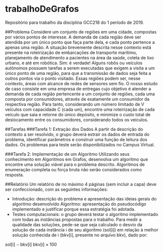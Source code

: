 # trabalhoDeGrafos
Repositório para trabalho da disciplina GCC218 do 1 período de 2019.

##Problema
Considere um conjunto de regiões em uma cidade, compostas por vários pontos de interesse.
A demanda de cada região deve ser atendida por um único ponto que faça parte dela, e cada
ponto pertence a apenas uma região. A situação brevemente descrita nesse contexto está presente na roteirização de embarcações de transporte marítimo, planejamento de atendimento
a pacientes na área da saúde, coleta de lixo urbano, e até em robótica. Sim: é verdade!
Alguns robôs ou veículos autônomos possuem tarefas a serem executadas que exigem a visita
a um único ponto de uma região, para que a transmissão de dados seja feita a outros pontos
via o ponto visitado. Essas regiões podem ser, nesse contexto, áreas com alcance de redes de
sensores sem fio.
O nosso estudo de caso consiste em uma empresa de entregas cujo objetivo é atender a
demanda de cada região pertencente a um conjunto de regiões, cada uma composta por
consumidores, através de exatamente um consumidor da respectiva região. Para tanto, considerando um número limitado de V veículos com capacidade C (cada um), encontre uma
roteirização de cada veículo que saia e retorne do único depósito, e minimize o custo total de
deslocamento entre os consumidores, considerando todos os veículos.

##Tarefas
###Tarefa 1: Extração dos Dados
A partir da descrição do contexto a ser resolvido, o grupo deverá extrair os dados de entrada do problema, identificar parâmetros e construir uma função de leitura dos dados. Os
problemas para teste serão disponibilizados no Campus Virtual.

###Tarefa 2: Implementação de um Algoritmo
Utilizando seus conhecimento em Algoritmos em Grafos, desenvolva um algoritmo que encontre uma solução viável para o problema descrito. Algoritmos de enumeração completa
ou força bruta não serão considerados como resposta.

##Relatório
Um relatório de no máximo 4 páginas (sem incluir a capa) deve ser confeccionado, com as
seguintes informações:
* Introdução: descrição do problema e apresentação das ideias gerais do algoritmo desenvolvido
Algoritmo: apresentação do pseudocódigo implementado e justificar porque essa estratégia foi adotada.
* Testes computacionais: o grupo deverá testar o algoritmo implementado com todas as
instâncias propostas para o trabalho. Para medir a qualidade das soluções, pede-se
que seja calculado o desvio da solução de cada instância i de seu algoritmo (sol[i]) em
relação à melhor solução conhecida de i (bkv[i], presente no arquivo bkv), dado por:

sol[i] − bkv[i]
bkv[i]
× 100 

